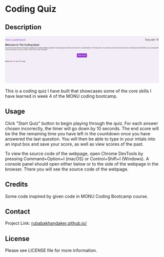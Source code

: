 # Coding Quiz

## Description
![Screenshot of Deployed site.](https://raw.githubusercontent.com/RubabaKhandaker/Coding-Quiz/main/assets/images/Coding-Quiz%20Screenshot.png)

This is a coding quiz I have built that showcases some of the core skills I have learned in week 4 of the MONU coding bootcamp.

## Usage

Click "Start Quiz" button to begin playing through the quiz. For each answer chosen incorrectly, the timer will go down by 10 seconds. The end score will be the the remaining time you have left in the countdown once you have answered the last question. You will then be able to type in your intials into an input box and save your score, as well as view scores of the past.

To view the source code of the webpage, open Chrome DevTools by pressing Command+Option+I (macOS) or Control+Shift+I (Windows). A console panel should open either below or to the side of the webpage in the browser. There you will see the source code of the webpage.

## Credits

Some code inspired by given code in MONU Coding Bootcamp course.

## Contact

Project Link: [rubabakhandaker.github.io/]()

## License

Please see LICENSE file for more information.
